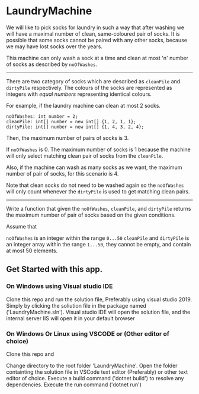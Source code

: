 # LaundryMachine

We will like to pick socks for laundry in such a way that after washing we will have a maximal number of clean, same-coloured pair of socks. It is possible that some socks cannot be paired with any other socks, because we may have lost socks over the years.

This machine can only wash a sock at a time and clean at most 'n' number of  socks as described by `noOfWashes`.

---

There are two category of socks which are described as `cleanPile` and `dirtyPile` respectively. The colours of the socks are represented as integers with _equal numbers_ representing identical colours.

For example, if the laundry machine can clean at most 2 socks.

```
noOfWashes: int number = 2;
cleanPile: int[] number = new int[] {1, 2, 1, 1};
dirtyPile: int[] number = new int[] {1, 4, 3, 2, 4};
```

Then, the maximum number of pairs of socks is 3.

If `noOfWashes` is 0. The maximum number of socks is 1 because the machine will only select matching clean pair of socks from the `cleanPile`.

Also, if the machine can wash as many socks as we want, the maximum number of pair of socks, for this scenario is 4.

Note that clean socks do not need to be washed again so the `noOfWashes` will only count whenever the `dirtyPile` is used to get matching clean pairs.

---

Write a function that given the `noOfWashes`, `cleanPile`, and `dirtyPile` returns the maximum number of pair of socks based on the given conditions.

Assume that

`noOfWashes` is an integer within the range `0...50`
`cleanPile` and `dirtyPile` is an integer array within the range `1...50`, they cannot be empty, and contain at most 50 elements.


## Get Started with this app.

### On Windows using Visual studio IDE

Clone this repo and run the solution file, Preferably using visual studio 2019. Simply by clicking the soliution file in the package named ('LaundryMachine.sln'). Visual studio IDE will open the solution file, and the internal server IIS will open it in your default browser

### On Windows Or Linux using VSCODE or (Other editor of choice)

Clone this repo and

Change directory to the root folder 'LaundryMachine'. Open the folder containting the solution file in VSCode text editor (Preferably) or other text editor of choice. Execute a build command ('dotnet build') to resolve any dependencies. Execute the run command ('dotnet run')
